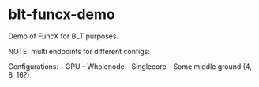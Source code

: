 # blt-funcx-demo
Demo of FuncX for BLT purposes.


NOTE: multi endpoints for different configs:

Configurations:
    - GPU
    - Wholenode
    - Singlecore
    - Some middle ground (4, 8, 16?)
